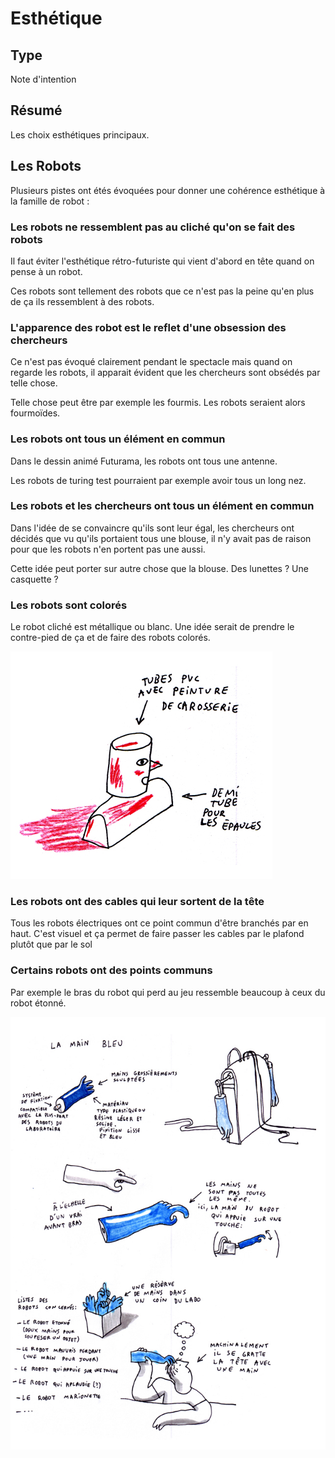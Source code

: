 # Esthétique


Type
----

Note d'intention

Résumé
------

Les choix esthétiques principaux.

Les Robots
----------

Plusieurs pistes ont étés évoquées pour donner une cohérence esthétique à la famille de robot :

### Les robots ne ressemblent pas au cliché qu'on se fait des robots

Il faut éviter l'esthétique rétro-futuriste qui vient d'abord en tête quand on pense à un robot.

Ces robots sont tellement des robots que ce n'est pas la peine qu'en plus de ça ils ressemblent à des robots.

### L'apparence des robot est le reflet d'une obsession des chercheurs

Ce n'est pas évoqué clairement pendant le spectacle mais quand on regarde les robots, il apparait évident que les chercheurs sont obsédés par telle chose.

Telle chose peut être par exemple les fourmis. Les robots seraient alors fourmoïdes.

### Les robots ont tous un élément en commun

Dans le dessin animé Futurama, les robots ont tous une antenne.

Les robots de turing test pourraient par exemple avoir tous un long nez.

### Les robots et les chercheurs ont tous un élément en commun

Dans l'idée de se convaincre qu'ils sont leur égal, les chercheurs ont décidés que vu qu'ils portaient tous une blouse, il n'y avait pas de raison pour que les robots n'en portent pas une aussi.

Cette idée peut porter sur autre chose que la blouse. Des lunettes ? Une casquette ?

### Les robots sont colorés

Le robot cliché est métallique ou blanc. Une idée serait de prendre le contre-pied de ça et de faire des robots colorés.

![](../ressources/croquis-robot-rouge.jpg)

### Les robots ont des cables qui leur sortent de la tête

Tous les robots électriques ont ce point commun d'être branchés par en haut. C'est visuel et ça permet de faire passer les cables par le plafond plutôt que par le sol

### Certains robots ont des points communs

Par exemple le bras du robot qui perd au jeu ressemble beaucoup à ceux du robot étonné.

![](../ressources/croquis-main-bleu.jpg)
